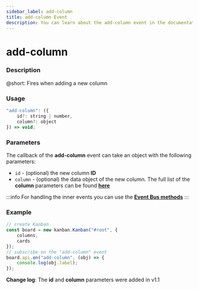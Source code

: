 ```yaml
---
sidebar_label: add-column
title: add-column Event
description: You can learn about the add-column event in the documentation of the DHTMLX JavaScript Kanban library. Browse developer guides and API reference, try out code examples and live demos, and download a free 30-day evaluation version of DHTMLX Kanban.
---
```


# add-column

### Description

@short: Fires when adding a new column

### Usage

~~~jsx {}
"add-column": ({
	id?: string | number,
	column?: object
}) => void;
~~~

### Parameters

The callback of the **add-column** event can take an object with the following parameters:

- `id` - (optional) the new column **ID**
- `column` - (optional) the data object of the new column. The full list of the **column** parameters can be found [**here**](api/config/js_kanban_columns_config.md) 

:::info
For handling the inner events you can use the [**Event Bus methods**](api/api_overview.md/#event-bus-methods)
:::

### Example

~~~jsx {7-9}
// create Kanban
const board = new kanban.Kanban("#root", {
	columns,
	cards
});
// subscribe on the "add-column" event
board.api.on("add-column", (obj) => {
	console.log(obj.label);
});
~~~

**Change log**: The **id** and **column** parameters were added in v1.1